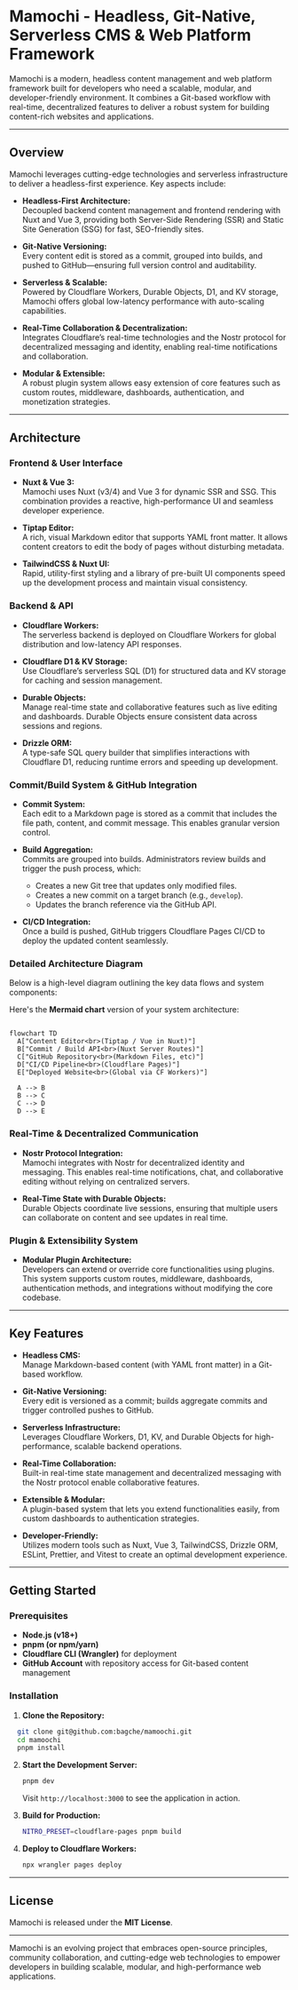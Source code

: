 # Mamochi - Headless, Git-Native, Serverless CMS & Web Platform Framework

Mamochi is a modern, headless content management and web platform framework built for developers who need a scalable, modular, and developer-friendly environment. It combines a Git-based workflow with real-time, decentralized features to deliver a robust system for building content-rich websites and applications.

---

## Overview

Mamochi leverages cutting-edge technologies and serverless infrastructure to deliver a headless-first experience. Key aspects include:

- **Headless-First Architecture:**  
  Decoupled backend content management and frontend rendering with Nuxt and Vue 3, providing both Server-Side Rendering (SSR) and Static Site Generation (SSG) for fast, SEO-friendly sites.

- **Git-Native Versioning:**  
  Every content edit is stored as a commit, grouped into builds, and pushed to GitHub—ensuring full version control and auditability.

- **Serverless & Scalable:**  
  Powered by Cloudflare Workers, Durable Objects, D1, and KV storage, Mamochi offers global low-latency performance with auto-scaling capabilities.

- **Real-Time Collaboration & Decentralization:**  
  Integrates Cloudflare’s real-time technologies and the Nostr protocol for decentralized messaging and identity, enabling real-time notifications and collaboration.

- **Modular & Extensible:**  
  A robust plugin system allows easy extension of core features such as custom routes, middleware, dashboards, authentication, and monetization strategies.

---

## Architecture

### Frontend & User Interface

- **Nuxt & Vue 3:**  
  Mamochi uses Nuxt (v3/4) and Vue 3 for dynamic SSR and SSG. This combination provides a reactive, high-performance UI and seamless developer experience.

- **Tiptap Editor:**  
  A rich, visual Markdown editor that supports YAML front matter. It allows content creators to edit the body of pages without disturbing metadata.

- **TailwindCSS & Nuxt UI:**  
  Rapid, utility-first styling and a library of pre-built UI components speed up the development process and maintain visual consistency.

### Backend & API

- **Cloudflare Workers:**  
  The serverless backend is deployed on Cloudflare Workers for global distribution and low-latency API responses.

- **Cloudflare D1 & KV Storage:**  
  Use Cloudflare’s serverless SQL (D1) for structured data and KV storage for caching and session management.

- **Durable Objects:**  
  Manage real-time state and collaborative features such as live editing and dashboards. Durable Objects ensure consistent data across sessions and regions.

- **Drizzle ORM:**  
  A type-safe SQL query builder that simplifies interactions with Cloudflare D1, reducing runtime errors and speeding up development.

### Commit/Build System & GitHub Integration

- **Commit System:**  
  Each edit to a Markdown page is stored as a commit that includes the file path, content, and commit message. This enables granular version control.

- **Build Aggregation:**  
  Commits are grouped into builds. Administrators review builds and trigger the push process, which:
  - Creates a new Git tree that updates only modified files.
  - Creates a new commit on a target branch (e.g., `develop`).
  - Updates the branch reference via the GitHub API.
- **CI/CD Integration:**  
  Once a build is pushed, GitHub triggers Cloudflare Pages CI/CD to deploy the updated content seamlessly.

### Detailed Architecture Diagram

Below is a high-level diagram outlining the key data flows and system components:

Here's the **Mermaid chart** version of your system architecture:

```mermaid

flowchart TD
  A["Content Editor<br>(Tiptap / Vue in Nuxt)"]
  B["Commit / Build API<br>(Nuxt Server Routes)"]
  C["GitHub Repository<br>(Markdown Files, etc)"]
  D["CI/CD Pipeline<br>(Cloudflare Pages)"]
  E["Deployed Website<br>(Global via CF Workers)"]

  A --> B
  B --> C
  C --> D
  D --> E

```

### Real-Time & Decentralized Communication

- **Nostr Protocol Integration:**  
  Mamochi integrates with Nostr for decentralized identity and messaging. This enables real-time notifications, chat, and collaborative editing without relying on centralized servers.

- **Real-Time State with Durable Objects:**  
  Durable Objects coordinate live sessions, ensuring that multiple users can collaborate on content and see updates in real time.

### Plugin & Extensibility System

- **Modular Plugin Architecture:**  
  Developers can extend or override core functionalities using plugins. This system supports custom routes, middleware, dashboards, authentication methods, and integrations without modifying the core codebase.

---

## Key Features

- **Headless CMS:**  
  Manage Markdown-based content (with YAML front matter) in a Git-based workflow.
- **Git-Native Versioning:**  
  Every edit is versioned as a commit; builds aggregate commits and trigger controlled pushes to GitHub.

- **Serverless Infrastructure:**  
  Leverages Cloudflare Workers, D1, KV, and Durable Objects for high-performance, scalable backend operations.

- **Real-Time Collaboration:**  
  Built-in real-time state management and decentralized messaging with the Nostr protocol enable collaborative features.

- **Extensible & Modular:**  
  A plugin-based system that lets you extend functionalities easily, from custom dashboards to authentication strategies.

- **Developer-Friendly:**  
  Utilizes modern tools such as Nuxt, Vue 3, TailwindCSS, Drizzle ORM, ESLint, Prettier, and Vitest to create an optimal development experience.

---

## Getting Started

### Prerequisites

- **Node.js (v18+)**
- **pnpm (or npm/yarn)**
- **Cloudflare CLI (Wrangler)** for deployment
- **GitHub Account** with repository access for Git-based content management

### Installation

1. **Clone the Repository:**

```sh
  git clone git@github.com:bagche/mamoochi.git
  cd mamoochi
  pnpm install
```

2. **Start the Development Server:**

   ```sh
   pnpm dev
   ```

   Visit `http://localhost:3000` to see the application in action.

3. **Build for Production:**

   ```sh
   NITRO_PRESET=cloudflare-pages pnpm build
   ```

4. **Deploy to Cloudflare Workers:**

   ```sh
   npx wrangler pages deploy
   ```

---

## License

Mamochi is released under the **MIT License**.

---

Mamochi is an evolving project that embraces open-source principles, community collaboration, and cutting-edge web technologies to empower developers in building scalable, modular, and high-performance web applications.
